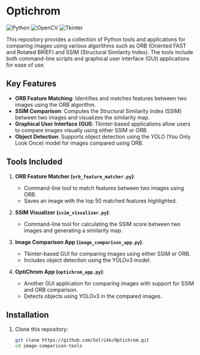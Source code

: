 # Optichrom

![Python](https://img.shields.io/badge/Python-3.8%2B-blue)
![OpenCV](https://img.shields.io/badge/OpenCV-4.x-green)
![Tkinter](https://img.shields.io/badge/Tkinter-GUI-yellow)

This repository provides a collection of Python tools and applications for comparing images using various algorithms such as ORB (Oriented FAST and Rotated BRIEF) and SSIM (Structural Similarity Index). The tools include both command-line scripts and graphical user interface (GUI) applications for ease of use.

## Key Features

- **ORB Feature Matching**: Identifies and matches features between two images using the ORB algorithm.
- **SSIM Comparison**: Computes the Structural Similarity Index (SSIM) between two images and visualizes the similarity map.
- **Graphical User Interface (GUI)**: Tkinter-based applications allow users to compare images visually using either SSIM or ORB.
- **Object Detection**: Supports object detection using the YOLO (You Only Look Once) model for images compared using ORB.
  
## Tools Included

1. **ORB Feature Matcher (`orb_feature_matcher.py`)**: 
   - Command-line tool to match features between two images using ORB.
   - Saves an image with the top 50 matched features highlighted.

2. **SSIM Visualizer (`ssim_visualizer.py`)**: 
   - Command-line tool for calculating the SSIM score between two images and generating a similarity map.

3. **Image Comparison App (`image_comparison_app.py`)**: 
   - Tkinter-based GUI for comparing images using either SSIM or ORB. 
   - Includes object detection using the YOLOv3 model.

4. **OptiChrom App (`optichrom_app.py`)**: 
   - Another GUI application for comparing images with support for SSIM and ORB comparison.
   - Detects objects using YOLOv3 in the compared images.

## Installation

1. Clone this repository:
   ```bash
   git clone https://github.com/Solrikk/Optichrom.git
   cd image-comparison-tools


